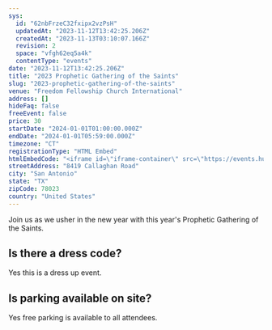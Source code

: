 ```yaml
---
sys:
  id: "62nbFrzeC32fxipx2vzPsH"
  updatedAt: "2023-11-12T13:42:25.206Z"
  createdAt: "2023-11-13T03:10:07.166Z"
  revision: 2
  space: "vfgh62eq5a4k"
  contentType: "events"
date: "2023-11-12T13:42:25.206Z"
title: "2023 Prophetic Gathering of the Saints"
slug: "2023-prophetic-gathering-of-the-saints"
venue: "Freedom Fellowship Church International"
address: []
hideFaq: false
freeEvent: false
price: 30
startDate: "2024-01-01T01:00:00.000Z"
endDate: "2024-01-01T05:59:00.000Z"
timezone: "CT"
registrationType: "HTML Embed"
htmlEmbedCode: "<iframe id=\"iframe-container\" src=\"https://events.humanitix.com/2023-prophetic-gathering-of-the-saints/tickets?w=true&p=%23353337\" width=\"100%\" height=\"600px\" frameborder=\"0\"></iframe>\n    <script>\n        var humanitix = {\n            findPos: function(obj) {\n                var curtop = 0;\n                if (obj.offsetParent) {\n                do {\n                    curtop += obj.offsetTop;\n                } while ((obj = obj.offsetParent));\n                return [curtop];\n                }\n            }\n        };\n        window.addEventListener('message', function (e) {\n            if (e.origin !== \"https://events.humanitix.com\"){\n                return;\n            }   \n            var messageData = e.data;\n            var iframeEl = document.getElementById('iframe-container');\n            if (iframeEl && messageData && !isNaN(messageData.scrollHeight)){\n                iframeEl.style.height = messageData.scrollHeight + 'px';\n            }\n            if (iframeEl && messageData && messageData.pageChange) {\n              window.scroll(0, humanitix.findPos(iframeEl));\n          }\n\n        }, false);</script>"
streetAddress: "8419 Callaghan Road"
city: "San Antonio"
state: "TX"
zipCode: 78023
country: "United States"
---
```


Join us as we usher in the new year with this year's Prophetic Gathering of the Saints.

<faq>

## Is there a dress code?

Yes this is a dress up event.

## Is parking available on site?

Yes free parking is available to all attendees.